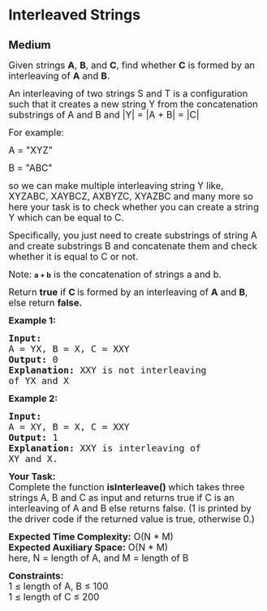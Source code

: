 # Interleaved Strings
## Medium 
<div class="problem-statement" style="user-select: auto;">
                <p style="user-select: auto;"></p><p style="user-select: auto;"><span style="font-size: 18px; user-select: auto;">Given strings <strong style="user-select: auto;">A</strong>, <strong style="user-select: auto;">B</strong>, and <strong style="user-select: auto;">C</strong>, find whether <strong style="user-select: auto;">C</strong> is formed by an interleaving of <strong style="user-select: auto;">A</strong>&nbsp;and <strong style="user-select: auto;">B</strong>.</span></p>

<p style="user-select: auto;"><span style="font-size: 18px; user-select: auto;">An interleaving of two strings S&nbsp;and T&nbsp;is a configuration such&nbsp;that it creates a new string Y from the concatenation substrings of A and B and |Y| = |A + B| = |C|</span></p>

<p style="user-select: auto;"><span style="font-size: 18px; user-select: auto;">For example:</span></p>

<p style="user-select: auto;"><span style="font-size: 18px; user-select: auto;">A = "XYZ"</span></p>

<p style="user-select: auto;"><span style="font-size: 18px; user-select: auto;">B = "ABC"</span></p>

<p style="user-select: auto;"><span style="font-size: 18px; user-select: auto;">so we can make multiple interleaving string Y like, XYZABC, XAYBCZ, AXBYZC, XYAZBC and many more so here your task is to check whether you can create a string Y which can be equal to C.</span></p>

<p style="user-select: auto;"><span style="font-size: 18px; user-select: auto;">Specifically, you just need to create substrings of string A and create substrings&nbsp;B and concatenate&nbsp;them and check whether it is equal to C or not.</span></p>

<p style="user-select: auto;"><span style="font-size: 18px; user-select: auto;">Note: </span><strong style="user-select: auto;">a + b</strong><span style="font-size: 18px; user-select: auto;"> is the concatenation of strings a and b.</span></p>

<p style="user-select: auto;"><span style="font-size: 18px; user-select: auto;">Return <strong style="user-select: auto;">true</strong>&nbsp;if <strong style="user-select: auto;">C</strong></span>&nbsp;<span style="font-size: 18px; user-select: auto;">is formed by an interleaving of <strong style="user-select: auto;">A</strong>&nbsp;and <strong style="user-select: auto;">B</strong>, else return <strong style="user-select: auto;">false.</strong></span></p>

<p style="user-select: auto;"><span style="font-size: 18px; user-select: auto;"><strong style="user-select: auto;">Example 1:</strong></span></p>

<pre style="user-select: auto;"><span style="font-size: 18px; user-select: auto;"><strong style="user-select: auto;">Input:
</strong>A = YX, B = X, C =&nbsp;XXY
<strong style="user-select: auto;">Output: </strong>0<strong style="user-select: auto;">
Explanation: </strong>XXY is not interleaving
of YX and X
</span></pre>

<p style="user-select: auto;"><span style="font-size: 18px; user-select: auto;"><strong style="user-select: auto;">Example 2:</strong></span></p>

<pre style="user-select: auto;"><span style="font-size: 18px; user-select: auto;"><strong style="user-select: auto;">Input:
</strong>A = XY, B = X, C = XXY
<strong style="user-select: auto;">Output: </strong>1<strong style="user-select: auto;">
Explanation: </strong>XXY is interleaving of
XY and X.</span>
</pre>

<p style="user-select: auto;"><span style="font-size: 18px; user-select: auto;"><strong style="user-select: auto;">Your Task:</strong><br style="user-select: auto;">
Complete the function <strong style="user-select: auto;">isInterleave() </strong>which takes three strings A, B and C as input and returns true if C is an interleaving of A and B else returns false. (1 is printed by the driver code if the returned value is true, otherwise 0.)</span></p>

<p style="user-select: auto;"><span style="font-size: 18px; user-select: auto;"><strong style="user-select: auto;">Expected Time Complexity:</strong>&nbsp;O(N * M)<br style="user-select: auto;">
<strong style="user-select: auto;">Expected Auxiliary Space:</strong>&nbsp;O(N * M)<br style="user-select: auto;">
here, N = length of A, and M = length of B</span></p>

<p style="user-select: auto;"><span style="font-size: 18px; user-select: auto;"><strong style="user-select: auto;">Constraints:</strong><br style="user-select: auto;">
1 ≤ length of&nbsp;A, B&nbsp;≤ 100<br style="user-select: auto;">
1 ≤ length of&nbsp;C ≤ 200</span></p>
 <p style="user-select: auto;"></p>
            </div>